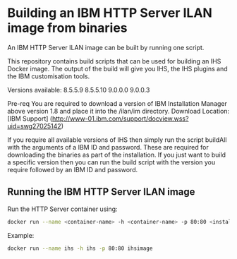 # Building an IBM HTTP Server ILAN image from binaries

An IBM HTTP Server ILAN image can be built by running one script.

This repository contains build scripts that can be used for building an IHS Docker image. The output of the build will give you IHS, the IHS plugins and the IBM customisation tools.

Versions available:
8.5.5.9
8.5.5.10
9.0.0.0
9.0.0.3

Pre-req
You are required to download a version of IBM Installation Manager above version 1.8 and place it into the /ilan/im directory.
Download Location: [IBM Support] (http://www-01.ibm.com/support/docview.wss?uid=swg27025142)

If you require all available versions of IHS then simply run the script buildAll with the arguments of a IBM ID and password. These are required for downloading the binaries as part of the installation. If you just want to build a specific version then you can run the build script with the version you require followed by an IBM ID and password.

## Running the IBM HTTP Server ILAN image

Run the HTTP Server container using:

```bash
docker run --name <container-name> -h <container-name> -p 80:80 <install-image-name>
```
Example:

```bash
docker run --name ihs -h ihs -p 80:80 ihsimage
```
